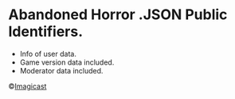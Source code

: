 # Abandoned Horror .JSON Public Identifiers.
* Info of user data.
* Game version data included.
* Moderator data included.

©[Imagicast](https://github.com/Imagicast-Official)

